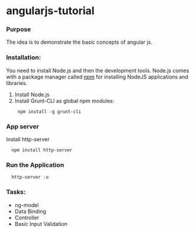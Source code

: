 # angularjs-tutorial

### Purpose
The idea is to demonstrate the basic concepts of angular js.

### Installation:
You need to install Node.js and then the development tools. Node.js comes with a package manager called [npm](http://npmjs.org) for installing NodeJS applications and libraries.

1. Install Node.js
2. Install Grunt-CLI as global npm modules:
   ```
    npm install -g grunt-cli 
   ```
### App server
  Install http-server 
  ```
    npm install http-server
  ```
### Run the Application
  ```
    http-server -o
  ```
### Tasks:
* ng-model
* Data Binding  
* Controller
* Basic Input Validation

